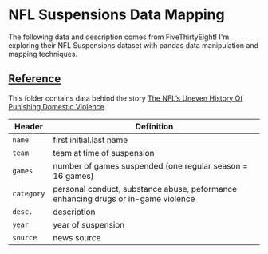 # NFL Suspensions Data Mapping
The following data and description comes from FiveThirtyEight! I'm exploring their NFL Suspensions dataset with pandas data manipulation and mapping techniques.

## [Reference](https://github.com/fivethirtyeight/data/tree/master/nfl-suspensions)
This folder contains data behind the story [The NFL’s Uneven History Of Punishing Domestic Violence](http://fivethirtyeight.com/features/nfl-domestic-violence-policy-suspensions/).

Header | Definition
---|---------
`name` | first initial.last name
`team` | team at time of suspension
`games` | number of games suspended (one regular season = 16 games)
`category` | personal conduct, substance abuse, peformance enhancing drugs or in-game violence
`desc.` | description
`year` | year of suspension
`source` | news source
